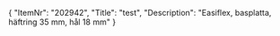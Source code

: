 {
  "ItemNr": "202942",
  "Title": "test",
  "Description": "Easiflex, basplatta, häftring 35 mm, hål 18 mm"
}